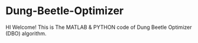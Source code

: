 # Dung-Beetle-Optimizer

HI Welcome! This is The MATLAB & PYTHON code of Dung Beetle Optimizer (DBO) algorithm.
